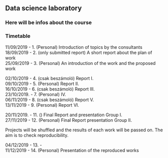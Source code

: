 ## Data science laboratory

### Here will be infos about the course


### Timetable

11/09/2019 - 1. (Personal) Introduction of topics by the consultants
<br>
18/09/2019 - 2. (only submitted report) A short report about the plan of work
<br>
25/09/2019 - 3. (Personal) An introduction of the work and the proposed work

02/10/2019 - 4. (csak beszámoló) Report I.<br>
09/10/2019 - 5. (Personal) Report II.<br>
16/10/2019 - 6. (csak beszámoló) Report III.<br>
23/10/2019. - 7. (Personal)  IV.<br>
06/11/2019 - 8. (csak beszámoló) Report V.<br>
13/11/2019 - 9. (Personal) Report VI.<br>

20/11/2019. - 11. () Final Report and presentation Group I.<br>
27/11/2019 - 12. (Personal) Final Report presentation Group II. 

Projects will be shuffled and the results of each work will be passed on. The aim is to check reproducibility.

04/12/2019 - 13. -<br>
11/12/2019 - 14. (Personal) Presentation of the reproduced works

